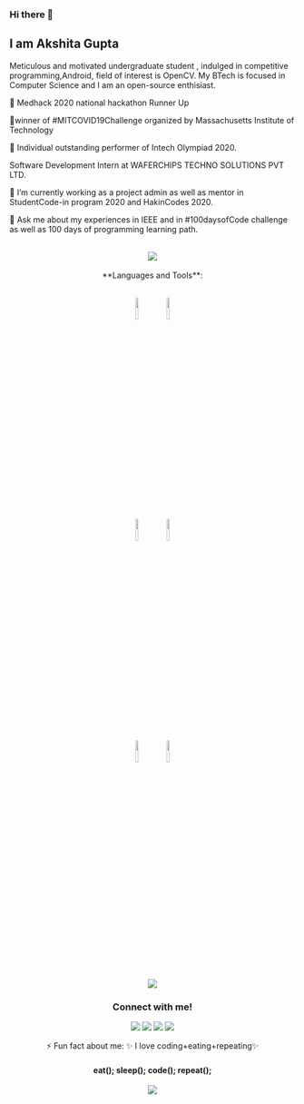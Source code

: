 ###          Hi there 👋

## I am Akshita Gupta

Meticulous and motivated undergraduate student , indulged in competitive programming,Android, field of interest is OpenCV. 
My BTech is focused in Computer Science and I am an open-source enthisiast.

🥇 Medhack 2020 national hackathon Runner Up 

🥇winner of #MITCOVID19Challenge organized by Massachusetts Institute of Technology 

🥇 Individual outstanding performer of Intech Olympiad 2020.

Software Development Intern at WAFERCHIPS TECHNO SOLUTIONS PVT LTD.

🔭 I’m currently working as a project admin as well as mentor in StudentCode-in program 2020 and HakinCodes 2020.

💬 Ask me about my experiences in IEEE and in #100daysofCode challenge as well as 100 days of programming learning path.
</br>


<div align="center">
  
  
  </br>
  <img src="https://github-readme-stats.vercel.app/api?username=akshitagupta15june&&show_icons=true&hide_border=false&title_color=ffffff&text_color=daf7dc&icon_color=bb2acf&bg_color=191919">

</br>
  </br>
**Languages and Tools**:
</br>
</br>
  <p>
  
  <code><img width="10%" src="https://www.vectorlogo.zone/logos/python/python-ar21.svg"></code>
  <code><img width="10%" src="https://www.vectorlogo.zone/logos/numpy/numpy-ar21.svg"></code>
  <br />
  <code><img width="10%" src="https://www.vectorlogo.zone/logos/w3_html5/w3_html5-ar21.svg"></code>
  <code><img width="10%" src="https://www.vectorlogo.zone/logos/tailwindcss/tailwindcss-ar21.svg"></code>
  <br />
  <code><img width="10%" src="https://www.vectorlogo.zone/logos/git-scm/git-scm-ar21.svg"></code>
  <code><img width="10%" src="https://www.vectorlogo.zone/logos/opencv/opencv-ar21.svg"></code>
  <br />
  
</p>

</br>



<img src="https://github-readme-stats.vercel.app/api/top-langs/?username=akshitagupta15june&layout=compact&hide_border=false&title_color=ffffff&text_color=daf7dc&icon_color=bb2acf&bg_color=191919">


</br>
 
### Connect with me!
[<img src="https://img.shields.io/badge/linkedin-%230077B5.svg?&style=for-the-badge&logo=linkedin&logoColor=white" />](https://www.linkedin.com/in/akshita-gupta-a4a895187/) [<img src = "https://img.shields.io/badge/twitter-%2320A1F1.svg?&style=for-the-badge&logo=twitter&logoColor=white">](https://twitter.com/Akshita_archer/)
[<img src="https://img.shields.io/badge/medium-%23292929.svg?&style=for-the-badge&logo=medium&logoColor=white" />](https://medium.com/@akshitagupta15june)   [<img src="https://img.shields.io/badge/BLOGS-%23292929.svg?&style=for-the-badge&logo=BLOGS&logoColor=white" />](https://akshita1506.home.blog) 

        
 ⚡ Fun fact about me: ✨ I love coding+eating+repeating✨ 
 
 #### eat(); sleep(); code(); repeat();

![](https://visitor-badge.glitch.me/badge?page_id=akshitagupta15june.akshitagupta15june)
